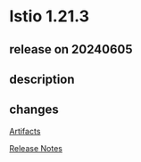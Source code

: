 # Istio 1.21.3

## release on 20240605

## description

## changes

<a href="http://gcsweb.istio.io/gcs/istio-release/releases/1.21.3/" rel="nofollow">Artifacts</a>

<a href="https://istio.io/news/releases/1.21.x/announcing-1.21.3/" rel="nofollow">Release Notes</a>

